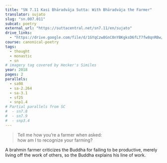 ```yaml
---
title: "SN 7.11 Kasi Bhāradvāja Sutta: With Bhāradvāja the Farmer"
translator: sujato
slug: "sn.007.011"
subcat: poetry
external_url: "https://suttacentral.net/sn7.11/en/sujato"
drive_links:
  - "https://drive.google.com/file/d/1GYqCzw8GnC0nYBKgksD6fLT7fw8qnRBw/view?usp=drivesdk"
course: canonical-poetry
tags:
  - thought
  - monastic
  - sn
# imagery tag covered by Hecker's Similes
year: 2018
pages: 2
parallels:
  - sa98
  - sa-2.264
  - sa-3.1
  - sf25
  - snp1.4
# Partial parallels from SC
#  - sn7.8
#  - sn7.9
#  - snp3.4
---
```


> Tell me how you’re a farmer when asked:  
how am I to recognize your farming?

A brahmin farmer criticizes the Buddha for failing to be productive, merely living off the work of others, so the Buddha explains his line of work.

